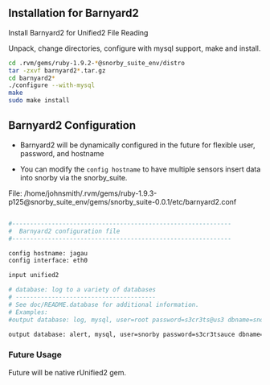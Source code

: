 ## Installation for Barnyard2

Install Barnyard2 for Unified2 File Reading

Unpack, change directories, configure with mysql support, make and install. 

```bash
cd .rvm/gems/ruby-1.9.2-*@snorby_suite_env/distro
tar -zxvf barnyard2*.tar.gz
cd barnyard2*
./configure --with-mysql
make
sudo make install
```

## Barnyard2 Configuration

* Barnyard2 will be dynamically configured in the future for flexible user, password, and hostname 

* You can modify the `config hostname` to have multiple sensors insert data into snorby via the snorby_suite.

File: /home/johnsmith/.rvm/gems/ruby-1.9.3-p125@snorby_suite_env/gems/snorby_suite-0.0.1/etc/barnyard2.conf
```bash

#-------------------------------------------------------------
#  Barnyard2 configuration file
#-------------------------------------------------------------

config hostname: jagau 
config interface: eth0

input unified2

# database: log to a variety of databases
# ---------------------------------------
# See doc/README.database for additional information.
# Examples:
#output database: log, mysql, user=root password=s3cr3ts@us3 dbname=snorby_development host=localhost

output database: alert, mysql, user=snorby password=s3cr3tsauce dbname=snorby host=localhost
```


### Future Usage

Future will be native rUnified2 gem.

